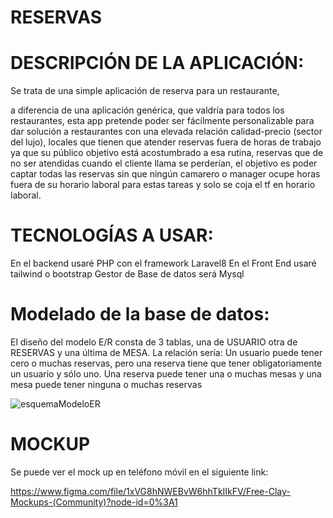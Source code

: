 # RESERVAS

# DESCRIPCIÓN DE LA APLICACIÓN:

Se trata de una simple aplicación de reserva para un restaurante, 

a diferencia de una aplicación genérica, que valdría para todos los restaurantes, esta app pretende poder ser fácilmente personalizable para dar solución a restaurantes con una elevada relación calidad-precio (sector del lujo), locales que tienen que atender reservas fuera de horas de trabajo ya que su público objetivo está acostumbrado a esa rutina, reservas que de no ser atendidas cuando el cliente llama se perderían, el objetivo es poder captar todas las reservas sin que ningún camarero o manager ocupe horas fuera de su horario laboral para estas tareas y solo se coja el tf en horario laboral.


# TECNOLOGÍAS A USAR:
En el backend usaré PHP con el framework Laravel8
En el Front End usaré tailwind o bootstrap
Gestor de Base de datos será Mysql

# Modelado de la base de datos:
El diseño del modelo E/R consta de 3 tablas, una de USUARIO otra de
RESERVAS y una última de MESA.
La relación sería:
Un usuario puede tener cero o muchas reservas, pero una reserva tiene que
tener obligatoriamente un usuario y sólo uno.
Una reserva puede tener una o muchas mesas y una mesa puede tener
ninguna o muchas reservas

![esquemaModeloER](https://user-images.githubusercontent.com/72375204/161590306-85cbb4d1-8e66-4268-909c-e0b0565a77da.png)

# MOCKUP
Se puede ver el mock up en teléfono móvil en el siguiente link:

https://www.figma.com/file/1xVG8hNWEBvW6hhTkIIkFV/Free-Clay-Mockups-(Community)?node-id=0%3A1
